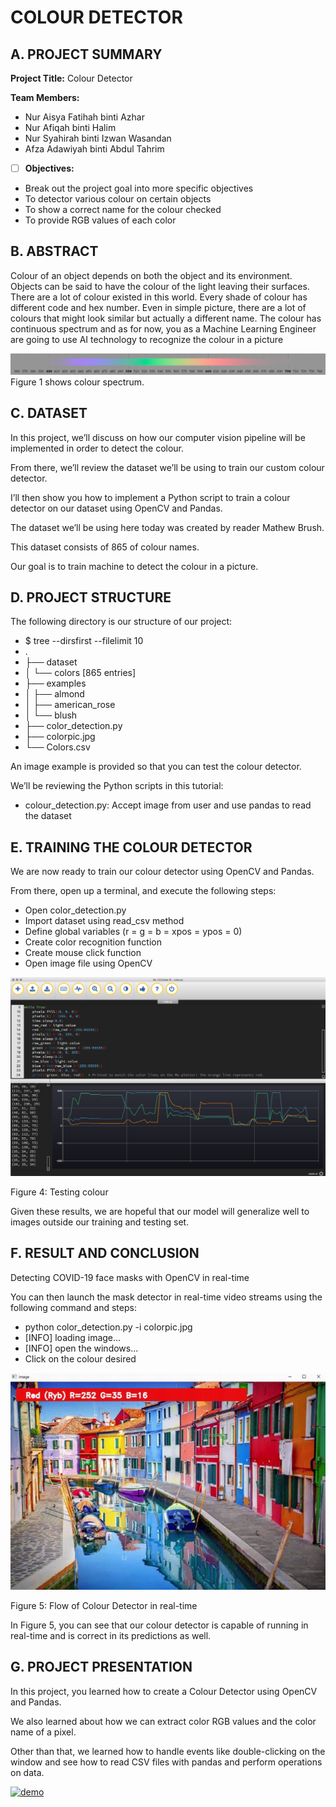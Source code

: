 # COLOUR DETECTOR 

## A. PROJECT SUMMARY

**Project Title:** Colour Detector

**Team Members:** 
- Nur Aisya Fatihah binti Azhar
- Nur Afiqah binti Halim
- Nur Syahirah binti Izwan Wasandan
- Afza Adawiyah binti Abdul Tahrim


- [ ] **Objectives:**
- Break out the project goal into more specific objectives
- To detector various colour on certain objects
- To show a correct name for the colour checked
- To provide RGB values of each color


##  B. ABSTRACT 

  Colour of an object depends on both the object and its environment. Objects can be said to have the colour of the light leaving their surfaces. There are a lot of colour existed in this world. Every shade of colour has different code and hex number. Even in simple picture, there are a lot of colours that might look similar but actually a different name. 
  The colour has continuous spectrum and as for now, you as a Machine Learning Engineer are going to use AI technology to recognize the colour in a picture


![Coding](https://github.com/aisyafatihah/AI-Project/blob/main/AI/figure1.png)
Figure 1 shows colour spectrum.


## C.  DATASET

In this project, we’ll discuss on how our computer vision pipeline will be implemented in order to detect the colour.

From there, we’ll review the dataset we’ll be using to train our custom colour detector.

I’ll then show you how to implement a Python script to train a colour detector on our dataset using OpenCV and Pandas.

The dataset we’ll be using here today was created by reader Mathew Brush.

This dataset consists of 865 of colour names.

Our goal is to train machine to detect the colour in a picture.


## D.   PROJECT STRUCTURE

The following directory is our structure of our project:
- $ tree --dirsfirst --filelimit 10
- .
- ├── dataset
- │   └── colors [865 entries]
- ├── examples
- │   ├── almond
- │   ├── american_rose
- │   └── blush
- ├── color_detection.py
- ├── colorpic.jpg
- └── Colors.csv

An image example is provided so that you can test the colour detector.

We’ll be reviewing the Python scripts in this tutorial:

- colour_detection.py: Accept image from user and use pandas to read the dataset



## E.  TRAINING THE COLOUR DETECTOR

We are now ready to train our colour detector using OpenCV and Pandas.

From there, open up a terminal, and execute the following steps:

- Open color_detection.py
- Import dataset using read_csv method
- Define global variables (r = g = b = xpos = ypos = 0)
- Create color recognition function
- Create mouse click function
- Open image file using OpenCV


![Figure 4](https://github.com/aisyafatihah/AI-Project/blob/main/AI/PLotterColour.png)

Figure 4: Testing colour 

Given these results, we are hopeful that our model will generalize well to images outside our training and testing set.


## F.  RESULT AND CONCLUSION

Detecting COVID-19 face masks with OpenCV in real-time

You can then launch the mask detector in real-time video streams using the following command and steps:
- python color_detection.py -i colorpic.jpg
- [INFO] loading image...
- [INFO] open the windows...
- Click on the colour desired

![Figure5](https://github.com/aisyafatihah/AI-Project/blob/main/AI/colour_detect.JPG)

Figure 5: Flow of Colour Detector in real-time 

In Figure 5, you can see that our colour detector is capable of running in real-time and is correct in its predictions as well.



## G.   PROJECT PRESENTATION 

In this project, you learned how to create a Colour Detector using OpenCV and Pandas.

We also  learned about how we can extract color RGB values and the color name of a pixel. 

Other than that, we learned how to handle events like double-clicking on the window and see how to read CSV files with pandas and perform operations on data.


[![demo](https://img.youtube.com/vi/JxmmOktlN6U/0.jpg)](https://www.youtube.com/watch?v=JxmmOktlN6U "demo")

